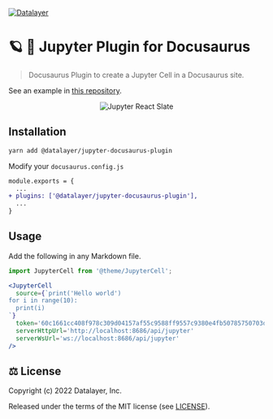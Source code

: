 [![Datalayer](https://assets.datalayer.design/datalayer-25.svg)](https://datalayer.io)

# 🪐 🦕 Jupyter Plugin for Docusaurus

> Docusaurus Plugin to create a Jupyter Cell in a Docusaurus site.

See an example in [this repository](https://github.com/datalayer/jupyter-react/tree/main/examples/docusaurus).

<div align="center" style="text-align: center">
  <img alt="Jupyter React Slate" src="https://datalayer-jupyter-examples.s3.amazonaws.com/jupyter-react-docusaurus.png" />
</div>

## Installation

```sh
yarn add @datalayer/jupyter-docusaurus-plugin
```

Modify your `docusaurus.config.js`

```diff
module.exports = {
  ...
+ plugins: ['@datalayer/jupyter-docusaurus-plugin'],
  ...
}
```

## Usage

Add the following in any Markdown file.

```jsx
import JupyterCell from '@theme/JupyterCell';

<JupyterCell 
  source={`print('Hello world')
for i in range(10):
  print(i)
`}
  token='60c1661cc408f978c309d04157af55c9588ff9557c9380e4fb50785750703da6'
  serverHttpUrl='http://localhost:8686/api/jupyter'
  serverWsUrl='ws://localhost:8686/api/jupyter'
/>
```

## ⚖️ License

Copyright (c) 2022 Datalayer, Inc.

Released under the terms of the MIT license (see [LICENSE](./LICENSE)).
